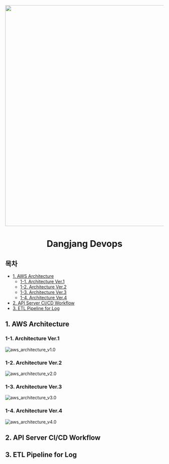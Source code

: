 <div align=center>
  <img src="https://github.com/co-niverse/dangjang-devops/assets/101033262/5d05d46a-9ffc-4e89-afb2-b65f4eebb7f1" height=700></img>
  
  # Dangjang Devops
  
</div>

## 목차
- [1. AWS Architecture](#1-aws-architecture)
  - [1-1. Architecture Ver.1](#1-1-architecture-ver1)
  - [1-2. Architecture Ver.2](#1-2-architecture-ver2)
  - [1-3. Architecture Ver.3](#1-3-architecture-ver3)
  - [1-4. Architecture Ver.4](#1-4-architecture-ver4)
- [2. API Server CI/CD Workflow](#2-api-server-cicd-workflow)
- [3. ETL Pipeline for Log](#3-etl-pipeline-for-log)


## 1. AWS Architecture
### 1-1. Architecture Ver.1
![aws_architecture_v1.0](https://github.com/co-niverse/dangjang-devops/assets/101033262/48bf6619-9c36-4ee1-bf48-005998586cf4)

### 1-2. Architecture Ver.2
![aws_architecture_v2.0](https://github.com/co-niverse/dangjang-devops/assets/101033262/c6664a1b-02d5-4ef5-8e46-c2e6ea187ae3)

### 1-3. Architecture Ver.3
![aws_architecture_v3.0](https://github.com/co-niverse/dangjang-devops/assets/101033262/be70e4b7-22a2-492f-a897-24613611a2e2)

### 1-4. Architecture Ver.4
![aws_architecture_v4.0](https://github.com/co-niverse/dangjang-devops/assets/101033262/5e6f19d3-5abe-4cea-9016-cb7e5782ba31)

## 2. API Server CI/CD Workflow

## 3. ETL Pipeline for Log
